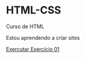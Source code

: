 # HTML-CSS
 Curso de HTML

Estou aprendendo a criar sites

<a href= "https://tflouts.github.io/HTML-CSS/Exerc%C3%ADcio/Ex001/">Exercutar Exercício 01</a>
